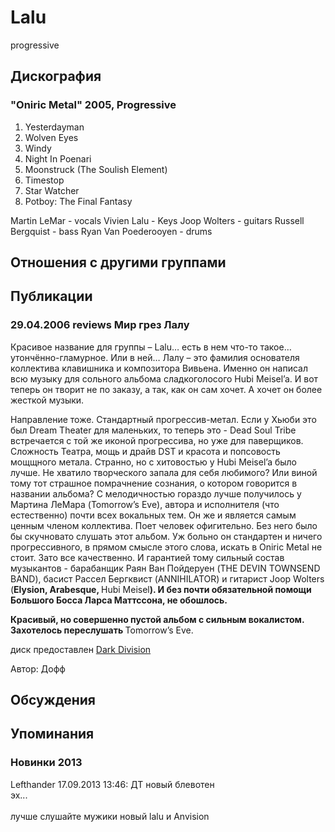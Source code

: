 # Lalu

progressive

## Дискография

### "Oniric Metal" 2005, Progressive

1. Yesterdayman 
2. Wolven Eyes 
3. Windy 
4. Night In Poenari 
5. Moonstruck (The Soulish Element) 
6. Timestop 
7. Star Watcher 
8. Potboy: The Final Fantasy

Martin LeMar - vocals 
Vivien Lalu - Keys 
Joop Wolters - guitars 
Russell Bergquist - bass 
Ryan Van Poederooyen - drums


## Отношения с другими группами


## Публикации

### 29.04.2006 reviews Мир грез Лалу

<P>Красивое название для группы – Lalu… есть в нем что-то такое… утончённо-гламурное. Или в ней… Лалу – это фамилия основателя коллектива клавишника и композитора Вивьена. Именно он написал всю музыку для сольного альбома сладкоголосого Hubi Meisel’a. И вот теперь он творит не по заказу, а так, как он сам хочет. А хочет он более жесткой музыки. </P>
<P>Направление тоже. Стандартный прогрессив-метал. Если у Хьюби это был Dream Theater для маленьких, то теперь это - Dead Soul Tribe встречается с той же иконой прогрессива, но уже для паверщиков. Сложность Театра, мощь и драйв DST и красота и попсовость мощщного метала. Странно, но с хитовостью у Hubi Meisel’a было лучше. Не хватило творческого запала для себя любимого? Или виной тому тот страшное помрачнение сознания, о котором говорится в названии альбома? С мелодичностью гораздо лучше получилось у Мартина ЛеМара (Tomorrow’s Eve), автора и исполнителя (что естественно) почти всех вокальных тем. Он же и является самым ценным членом коллектива. Поет человек офигительно. Без него было бы скучновато слушать этот альбом. Уж больно он стандартен и ничего прогрессивного, в прямом смысле этого слова, искать в Oniric Metal не стоит. Зато все качественно. И гарантией тому сильный состав музыкантов - барабанщик Раян Ван Пойдеруен (THE DEVIN TOWNSEND BAND), басист Рассел Бергквист (ANNIHILATOR) и гитарист Joop Wolters (<B>Elysion, Arabesque, </B>Hubi Meisel<B>). И без почти обязательной помощи Большого Босса Ларса Маттссона, не обошлось.</B></P>
<P><B>Красивый, но совершенно пустой альбом с сильным вокалистом. Захотелось переслушать </B>Tomorrow’s Eve. </P>
<P>диск предоставлен <A href="http://www.darkdivision.ru/">Dark Division</A></P>
Автор: Дофф


## Обсуждения


## Упоминания

### Новинки 2013

Lefthander 17.09.2013 13:46:
ДТ новый блевотен<BR>эх...<BR><BR>лучше слушайте мужики новый lalu и Anvision

